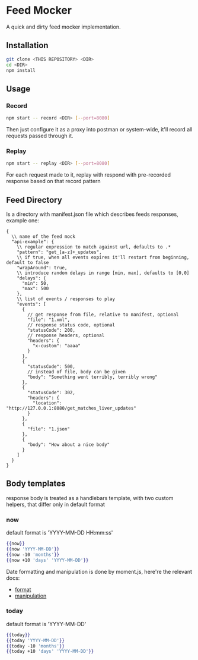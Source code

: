 # Feed Mocker

A quick and dirty feed mocker implementation.

## Installation

```bash
git clone <THIS REPOSITORY> <DIR>
cd <DIR>
npm install
```

## Usage

### Record

```bash
npm start -- record <DIR> [--port=8080]
```

Then just configure it as a proxy into postman or system-wide, it'll record all requests passed through it.

### Replay

```bash
npm start -- replay <DIR> [--port=8080]
```

For each request made to it, replay with respond with pre-recorded response based on that record pattern

## Feed Directory

Is a directory with manifest.json file which describes feeds responses, example one:

```json5
{
  \\ name of the feed mock
  "api-example": { 
    \\ regular expression to match against url, defaults to .*
    "pattern": "get_[a-z]+_updates", 
    \\ if true, when all events expires it'll restart from beginning, default to false
    "wrapAround": true,
    \\ introduce random delays in range [min, max], defaults to [0,0]
    "delays": {
      "min": 50,
      "max": 500
    },
    \\ list of events / responses to play
    "events": [
      {
        // get response from file, relative to manifest, optional
        "file": "1.xml",
        // response status code, optional
        "statusCode": 200,
        // response headers, optional
        "headers": {
          "x-custom": "aaaa"
        }
      },
      {
        "statusCode": 500,
        // instead of file, body can be given
        "body": "Something went terribly, terribly wrong"
      },
      {
        "statusCode": 302,
        "headers": {
          "location": "http://127.0.0.1:8080/get_matches_liver_updates"
        }
      },
      {
        "file": "1.json"
      },
      {
        "body": "How about a nice body"
      }
    ]
  }
}
```

## Body templates
response body is treated as a handlebars template, with two custom helpers, that differ only in default format

### now
default format is 'YYYY-MM-DD HH:mm:ss'

```handlebars
{{now}}
{{now 'YYYY-MM-DD'}}
{{now -10 'months'}}
{{now +10 'days' 'YYYY-MM-DD'}}
```

Date formatting and manipulation is done by moment.js, here're the relevant docs:
- [format](https://momentjs.com/docs/#/displaying/format/)
- [manipulation](https://momentjs.com/docs/#/manipulating/add/)

### today
default format is 'YYYY-MM-DD'

```handlebars
{{today}}
{{today 'YYYY-MM-DD'}}
{{today -10 'months'}}
{{today +10 'days' 'YYYY-MM-DD'}}
```
